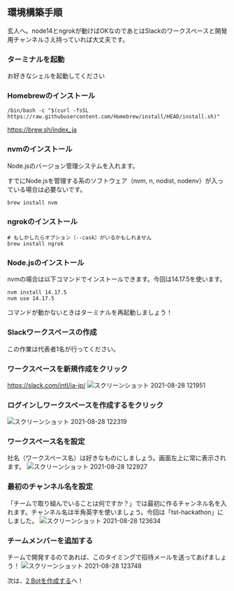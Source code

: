 ## 環境構築手順
玄人へ。node14とngrokが動けばOKなのであとはSlackのワークスペースと開発用チャンネルさえ持っていれば大丈夫です。

### ターミナルを起動
お好きなシェルを起動してください

### Homebrewのインストール
```
/bin/bash -c "$(curl -fsSL https://raw.githubusercontent.com/Homebrew/install/HEAD/install.sh)"
```
https://brew.sh/index_ja

### nvmのインストール
Node.jsのバージョン管理システムを入れます。

すでにNode.jsを管理する系のソフトウェア（nvm, n, nodist, nodenv）が入っている場合は必要ないです。

```
brew install nvm
```

### ngrokのインストール
```
# もしかしたらオプション（--cask）がいるかもしれません
brew install ngrok
```

### Node.jsのインストール
nvmの場合は以下コマンドでインストールできます。今回は14.17.5を使います。
```
nvm install 14.17.5
nvm use 14.17.5
```

コマンドが動かないときはターミナルを再起動しましょう！

### Slackワークスペースの作成
この作業は代表者1名が行ってください。

### ワークスペースを新規作成をクリック
https://slack.com/intl/ja-jp/
![スクリーンショット 2021-08-28 121951](https://user-images.githubusercontent.com/38881185/131204692-340c8db0-5397-4d6e-88d9-68431d9ee686.png)
### ログインしワークスペースを作成するをクリック
![スクリーンショット 2021-08-28 122319](https://user-images.githubusercontent.com/38881185/131204775-ab6ea6c6-40a6-40f5-b300-b60225e18dff.png)
### ワークスペース名を設定
社名（ワークスペース名）は好きなものにしましょう。画面左上に常に表示されます。
![スクリーンショット 2021-08-28 122927](https://user-images.githubusercontent.com/38881185/131204916-825c59c9-2b8a-470a-b383-e0f03c3efa9b.png)
### 最初のチャンネル名を設定
「チームで取り組んでいることは何ですか？」では最初に作るチャンネル名を入れます。チャンネル名は半角英字を使いましょう。今回は「tst-hackathon」にしました。
![スクリーンショット 2021-08-28 123634](https://user-images.githubusercontent.com/38881185/131205052-b7cc88dd-3d03-4df1-9061-410d40dac962.png)
### チームメンバーを追加する
チームで開発するのであれば、このタイミングで招待メールを送ってあげましょう！
![スクリーンショット 2021-08-28 123748](https://user-images.githubusercontent.com/38881185/131205204-ee267c8e-548a-455d-86f1-8ea4b6c4ebe5.png)

次は、[2 Botを作成する](./create-bot.md)へ！

